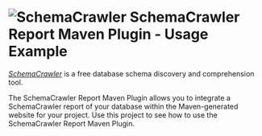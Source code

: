 # ![SchemaCrawler](https://github.com/schemacrawler/SchemaCrawler/raw/master/schemacrawler-docs/logo/schemacrawler_logo.png?raw=true) SchemaCrawler Report Maven Plugin - Usage Example

*[SchemaCrawler](https://www.schemacrawler.com/)* is a free database schema discovery and comprehension tool.
 
The SchemaCrawler Report Maven Plugin allows you to integrate a SchemaCrawler report of your database within the 
Maven-generated website for your project. Use this project to see how to use the SchemaCrawler Report Maven Plugin.
